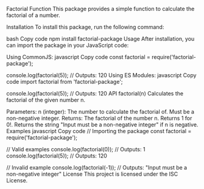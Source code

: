 Factorial Function
This package provides a simple function to calculate the factorial of a number.

Installation
To install this package, run the following command:

bash
Copy code
npm install factorial-package
Usage
After installation, you can import the package in your JavaScript code:

Using CommonJS:
javascript
Copy code
const factorial = require('factorial-package');

console.log(factorial(5)); // Outputs: 120
Using ES Modules:
javascript
Copy code
import factorial from 'factorial-package';

console.log(factorial(5)); // Outputs: 120
API
factorial(n)
Calculates the factorial of the given number n.

Parameters:
n (integer): The number to calculate the factorial of. Must be a non-negative integer.
Returns:
The factorial of the number n.
Returns 1 for 0!.
Returns the string "Input must be a non-negative integer" if n is negative.
Examples
javascript
Copy code
// Importing the package
const factorial = require('factorial-package');

// Valid examples
console.log(factorial(0)); // Outputs: 1
console.log(factorial(5)); // Outputs: 120

// Invalid example
console.log(factorial(-1)); // Outputs: "Input must be a non-negative integer"
License
This project is licensed under the ISC License.
